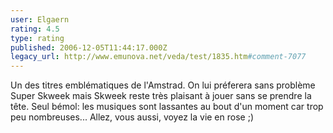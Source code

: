 ```yaml
---
user: Elgaern
rating: 4.5
type: rating
published: 2006-12-05T11:44:17.000Z
legacy_url: http://www.emunova.net/veda/test/1835.htm#comment-7077
---
```

Un des titres emblématiques de l'Amstrad. On lui préferera sans problème Super Skweek mais Skweek reste très plaisant à jouer sans se prendre la tête. Seul bémol: les musiques sont lassantes au bout d'un moment car trop peu nombreuses... Allez, vous aussi, voyez la vie en rose ;)